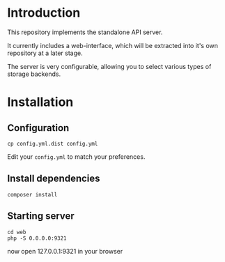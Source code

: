 # Introduction

This repository implements the standalone API server.

It currently includes a web-interface, which will be extracted into it's own repository at a later stage.

The server is very configurable, allowing you to select various types of storage backends.

# Installation

## Configuration

    cp config.yml.dist config.yml
    
Edit your `config.yml` to match your preferences.

## Install dependencies 

    composer install
    
## Starting server

    cd web
    php -S 0.0.0.0:9321

now open 127.0.0.1:9321 in your browser
